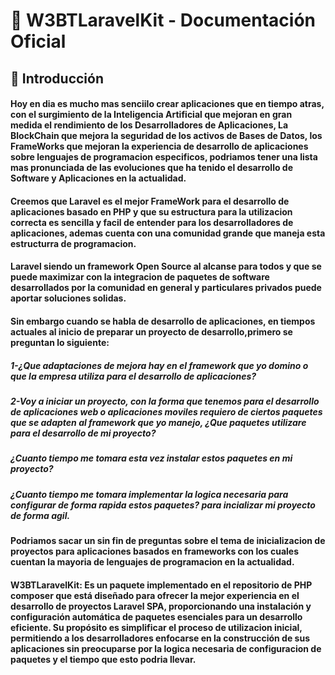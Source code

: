 # 🚀 W3BTLaravelKit - Documentación Oficial  

## 📌 Introducción

#### Hoy en dia es mucho mas senciilo crear aplicaciones que en tiempo atras, con el surgimiento de la **Inteligencia Artificial** que mejoran en gran medida el rendimiento de los **Desarrolladores de Aplicaciones**, La **BlockChain** que mejora la seguridad de los activos de **Bases de Datos**, los **FrameWorks** que mejoran la experiencia de desarrollo de aplicaciones sobre lenguajes de programacion especificos, podriamos tener una lista mas pronunciada de las evoluciones que ha tenido el desarrollo de **Software** y **Aplicaciones** en la actualidad.

#### **Creemos que Laravel** es el mejor **FrameWork** para el desarrollo de aplicaciones basado en **PHP** y que su estructura para la utilizacion correcta es sencilla y facil de entender para los desarrolladores de aplicaciones, ademas cuenta con una comunidad grande que maneja esta estructurra de programacion.

#### **Laravel** siendo un framework **Open Source** al alcanse para todos y que se puede maximizar con la integracion de paquetes de software desarrollados por la comunidad en general y particulares privados puede aportar soluciones solidas.

#### Sin embargo cuando se habla de desarrollo de aplicaciones, en tiempos actuales al inicio de preparar un proyecto de desarrollo,primero se preguntan lo siguiente:

##### 1-¿Que adaptaciones de mejora hay en el framework que yo domino o que la empresa utiliza para el desarrollo de aplicaciones?
##### 2-Voy a iniciar un proyecto, con la forma que tenemos para el desarrollo de aplicaciones web o aplicaciones moviles requiero de ciertos paquetes que se adapten al framework que yo manejo, ¿Que paquetes utilizare para el desarrollo de mi proyecto?
##### ¿Cuanto tiempo me tomara esta vez instalar estos paquetes en mi proyecto?
##### ¿Cuanto tiempo me tomara implementar la logica necesaria para configurar de forma rapida estos paquetes? para incializar mi proyecto de forma agil.

#### Podriamos sacar un sin fin de preguntas sobre el tema de inicializacion de proyectos para aplicaciones basados en frameworks con los cuales cuentan la mayoria de lenguajes de programacion en la actualidad.

#### **W3BTLaravelKit**: Es un paquete implementado en el repositorio de PHP **composer** que está diseñado para ofrecer la mejor experiencia en el desarrollo de **proyectos Laravel SPA**, proporcionando una instalación y configuración automática de paquetes esenciales para un desarrollo eficiente. Su propósito es simplificar el proceso de utilizacion inicial, permitiendo a los desarrolladores enfocarse en la construcción de sus aplicaciones sin preocuparse por la logica necesaria de configuracion de paquetes y el tiempo que esto podria llevar.
